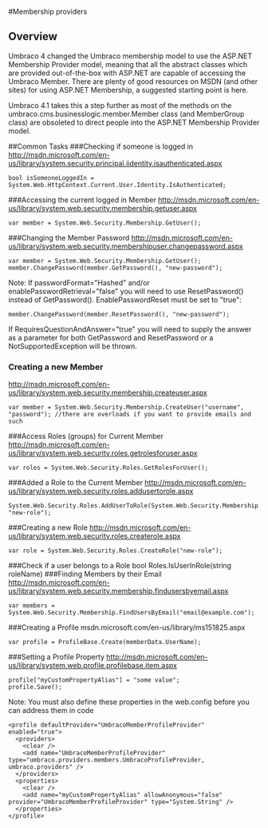 #Membership providers

<!-- original from http://our.umbraco.org/wiki/how-tos/membership-providers -->

## Overview

Umbraco 4 changed the Umbraco membership model to use the ASP.NET Membership Provider model, meaning that all the abstract classes which are provided out-of-the-box with ASP.NET are capable of accessing the Umbraco Member. There are plenty of good resources on MSDN (and other sites) for using ASP.NET Membership, a suggested starting point is here.

Umbraco 4.1 takes this a step further as most of the methods on the umbraco.cms.businesslogic.member.Member class (and MemberGroup class) are obsoleted to direct people into the ASP.NET Membership Provider model.

##Common Tasks
###Checking if someone is logged in
http://msdn.microsoft.com/en-us/library/system.security.principal.iidentity.isauthenticated.aspx

    bool isSomeoneLoggedIn = System.Web.HttpContext.Current.User.Identity.IsAuthenticated; 
###Accessing the current logged in Member
http://msdn.microsoft.com/en-us/library/system.web.security.membership.getuser.aspx

    var member = System.Web.Security.Membership.GetUser(); 
###Changing the Member Password
http://msdn.microsoft.com/en-us/library/system.web.security.membershipuser.changepassword.aspx

    var member = System.Web.Security.Membership.GetUser();
    member.ChangePassword(member.GetPassword(), "new-password"); 

Note: If passwordFormat="Hashed" and/or enablePasswordRetrieval="false" you will need to use ResetPassword() instead of GetPassword(). EnablePasswordReset must be set to "true":

    member.ChangePassword(member.ResetPassword(), "new-password"); 
If  RequiresQuestionAndAnswer="true" you will need to supply the answer as a parameter for both GetPassword and ResetPassword or a NotSupportedException will be thrown.

### Creating a new Member
http://msdn.microsoft.com/en-us/library/system.web.security.membership.createuser.aspx

    var member = System.Web.Security.Membership.CreateUser("username", "password"); //there are overloads if you want to provide emails and such 
###Access Roles (groups) for Current Member
http://msdn.microsoft.com/en-us/library/system.web.security.roles.getrolesforuser.aspx

    var roles = System.Web.Security.Roles.GetRolesForUser();  
###Added a Role to the Current Member
http://msdn.microsoft.com/en-us/library/system.web.security.roles.addusertorole.aspx

    System.Web.Security.Roles.AddUserToRole(System.Web.Security.Membership.GetUser().UserName, "new-role"); 
###Creating a new Role
http://msdn.microsoft.com/en-us/library/system.web.security.roles.createrole.aspx

    var role = System.Web.Security.Roles.CreateRole("new-role");
###Check if a user belongs to a Role
bool Roles.IsUserInRole(string roleName)
###Finding Members by their Email
http://msdn.microsoft.com/en-us/library/system.web.security.membership.findusersbyemail.aspx

    var members = System.Web.Security.Membership.FindUsersByEmail("email@example.com"); 
###Creating a Profile
msdn.microsoft.com/en-us/library/ms151825.aspx

    var profile = ProfileBase.Create(memberData.UserName); 
###Setting a Profile Property
http://msdn.microsoft.com/en-us/library/system.web.profile.profilebase.item.aspx

    profile["myCustomPropertyAlias"] = "some value";
    profile.Save();

Note: You must also define these properties in the web.config before you can address them in code

    <profile defaultProvider="UmbracoMemberProfileProvider" enabled="true">
      <providers>
        <clear />
        <add name="UmbracoMemberProfileProvider" type="umbraco.providers.members.UmbracoProfileProvider, umbraco.providers" />
      </providers>
      <properties>
        <clear />
        <add name="myCustomPropertyAlias" allowAnonymous="false" provider="UmbracoMemberProfileProvider" type="System.String" />
      </properties>
    </profile>
